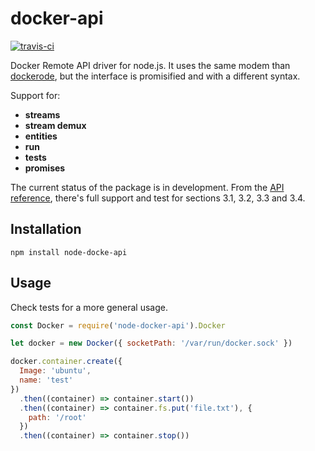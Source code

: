 # docker-api
[![travis-ci](https://travis-ci.org/AgustinCB/docker-api.png?branch=master)](https://travis-ci.org/AgustinCB/docker-api)

Docker Remote API driver for node.js. It uses the same modem than [dockerode](https://github.com/apocas/docker), but the interface is promisified and with a different syntax.

Support for:

* **streams**
* **stream demux**
* **entities**
* **run**
* **tests**
* **promises**

The current status of the package is in development. From the [API reference](https://docs.docker.com/engine/reference/api/docker_remote_api_v1.24), there's full support and test for sections 3.1, 3.2, 3.3 and 3.4.

## Installation

`npm install node-docke-api`

## Usage

Check tests for a more general usage. 

``` js
const Docker = require('node-docker-api').Docker

let docker = new Docker({ socketPath: '/var/run/docker.sock' })

docker.container.create({ 
  Image: 'ubuntu', 
  name: 'test'
})
  .then((container) => container.start())
  .then((container) => container.fs.put('file.txt'), {
    path: '/root'
  })
  .then((container) => container.stop())
```
